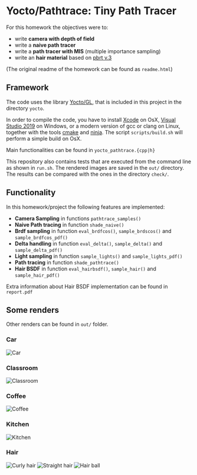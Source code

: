 # Yocto/Pathtrace: Tiny Path Tracer

For this homework the objectives were to:

- write **camera with depth of field**
- write a **naive path tracer**
- write a **path tracer with MIS** (multiple importance sampling)
- write an **hair material** based on [pbrt v.3](https://www.pbrt.org/hair.pdf)

(The original readme of the homework can be found as `readme.html`)

## Framework

The code uses the library [Yocto/GL](https://github.com/xelatihy/yocto-gl),
that is included in this project in the directory `yocto`.

In order to compile the code, you have to install
[Xcode](https://apps.apple.com/it/app/xcode/id497799835?mt=12)
on OsX, [Visual Studio 2019](https://visualstudio.microsoft.com/it/vs/) on Windows,
or a modern version of gcc or clang on Linux,
together with the tools [cmake](www.cmake.org) and [ninja](https://ninja-build.org).
The script `scripts/build.sh` will perform a simple build on OsX.

Main functionalities can be found in `yocto_pathtrace.{cpp|h}`

This repository also contains tests that are executed from the command line
as shown in `run.sh`. The rendered images are saved in the `out/` directory.
The results can be compared with the ones in the directory `check/`.

## Functionality

In this homework/project the following features are implemented:

- **Camera Sampling** in functions `pathtrace_samples()`
- **Naive Path tracing** in function `shade_naive()`
- **Brdf sampling** in function `eval_brdfcos()`, `sample_brdscos()`
  and `sample_brdfcos_pdf()`
- **Delta handling** in function `eval_delta()`, `sample_delta()` and
    `sample_delta_pdf()`
- **Light sampling** in function `sample_lights()` and `sample_lights_pdf()`
- **Path tracing** in function `shade_pathtrace()`
- **Hair BSDF** in function `eval_hairbsdf()`, `sample_hair()` and `sample_hair_pdf()`

Extra information about Hair BSDF implementation can be found in `report.pdf`
## Some renders
Other renders can be found in `out/` folder.
### Car
![Car](out/highres/14_car1_1280_1024.jpg)
### Classroom
![Classroom](out/highres/15_classroom_71280_1024.jpg)
### Coffee
![Coffee](out/highres/16_coffee_1280_1024.jpg)
### Kitchen
![Kitchen](out/highres/17_kitchen_1280_1024.jpg)

### Hair
![Curly hair](out/extra/curlyhair/curlyhair_0.3_0.3_720_256.jpg)
![Straight hair](out/extra/straighthair/straighthair_0.1_0.3_720_300.jpg)
![Hair ball](out/extra/hairball/07_hair_concentration_0_0.41_720_512.jpg)
